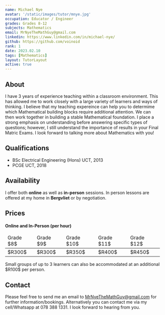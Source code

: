 ```yaml
---
name: Michael Nye
avatar: '/static/images/tutor/mnye.jpg'
occupation: Educator / Engineer
grades: Grades 8-12
subjects: Mathematics
email: MrNyeTheMathGuy@gmail.com
linkedin: https://www.linkedin.com/in/michael-nye/
github: https://github.com/voinoid
rank: 1
date: 2023.02.10
tags: [Mathematics]
layout: TutorLayout
active: true
---
```


## About

I have 3 years of experience teaching within a classroom environment. This has allowed me to work closely with a large variety of learners and ways of thinking. I believe that my teaching expereince can help you to determime which Mathematical building blocks require additional attention. We can then work together in building a stable Mathematical foundation. I place a strong emphasis on understanding before answering specific types of questions; however, I still understand the importance of results in your Final Matric Exams. I look forward to talking more about Mathematics with you!

## Qualifications

- BSc Electrical Engineering (Hons) UCT, 2013
- PCGE UCT, 2018

## Availability

I offer both **online** as well as **in-person** sessions.
In person lessons are offered at my home in **Bergvliet** or by negotiation.

## Prices

#### Online and In-Person (per hour)

<table class="border">
<thead>
    <tr>
    <td>Grade $8$</td>
    <td>Grade $9$</td>
    <td>Grade $10$</td>
    <td>Grade $11$</td>
    <td>Grade $12$</td>
    </tr>
</thead>
  <tbody>
    <tr>
      <td>$R300$</td>
      <td>$R300$</td>
      <td>$R350$</td>
      <td>$R400$</td>
      <td>$R450$</td>
    </tr> 
  </tbody>
</table>
Small groups of up to 3 learners can also be accommodated at an additional $R100$ per person.

## Contact

Please feel free to send me an email to MrNyeTheMathGuy@gmail.com for further information/bookings. Alternatively you can contact me via my cell/Whatsapp at 078 388 1331. I look forward to hearing from you.
